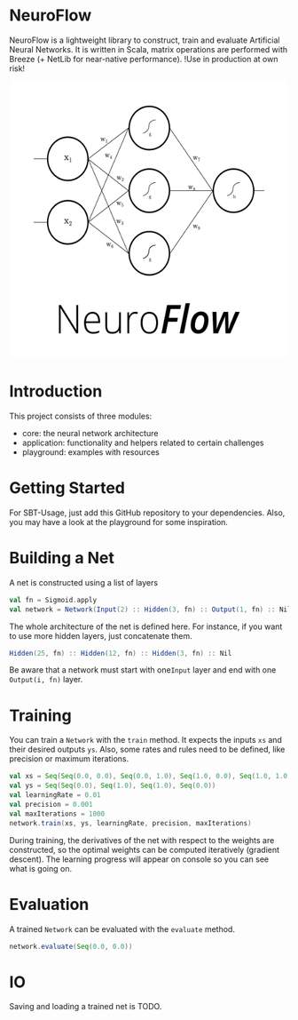 # NeuroFlow

NeuroFlow is a lightweight library to construct, train and evaluate Artificial Neural Networks.
It is written in Scala, matrix operations are performed with Breeze (+ NetLib for near-native performance).
!Use in production at own risk!

<center>
    <img src="https://raw.githubusercontent.com/zenecture/zenecture-docs/master/neuroflow/arch.png" width=500 height=500 />
</center>

# Introduction

This project consists of three modules:

- core: the neural network architecture
- application: functionality and helpers related to certain challenges
- playground: examples with resources
    
# Getting Started

For SBT-Usage, just add this GitHub repository to your dependencies.
Also, you may have a look at the playground for some inspiration.

# Building a Net

A net is constructed using a list of layers

```scala
val fn = Sigmoid.apply
val network = Network(Input(2) :: Hidden(3, fn) :: Output(1, fn) :: Nil)
```
The whole architecture of the net is defined here. For instance, 
if you want to use more hidden layers, just concatenate them.

```scala
Hidden(25, fn) :: Hidden(12, fn) :: Hidden(3, fn) :: Nil
```

Be aware that a network must start with one`Input` layer and end with one `Output(i, fn)` layer.

# Training

You can train a `Network` with the `train` method. It expects the inputs `xs` and their desired outputs `ys`.
Also, some rates and rules need to be defined, like precision or maximum iterations.

```scala
val xs = Seq(Seq(0.0, 0.0), Seq(0.0, 1.0), Seq(1.0, 0.0), Seq(1.0, 1.0))
val ys = Seq(Seq(0.0), Seq(1.0), Seq(1.0), Seq(0.0))
val learningRate = 0.01
val precision = 0.001
val maxIterations = 1000
network.train(xs, ys, learningRate, precision, maxIterations)
```

During training, the derivatives of the net with respect to the weights are constructed, 
so the optimal weights can be computed iteratively (gradient descent). The learning progress will appear on console so you can see what is going on.

# Evaluation

A trained `Network` can be evaluated with the `evaluate` method.

```scala
network.evaluate(Seq(0.0, 0.0))
```

# IO

Saving and loading a trained net is TODO. 